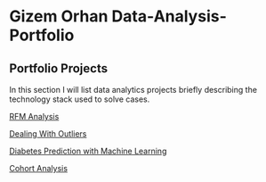 # Gizem Orhan Data-Analysis-Portfolio
## Portfolio Projects 

In this section I will list data analytics projects briefly describing the technology stack used to solve cases.

[RFM Analysis](https://github.com/gizemorhn/Portfolio-projects/blob/main/RFM_Analysis.ipynb)

[Dealing With Outliers](https://github.com/gizemorhn/Portfolio-projects/blob/main/Dealing_With_Outliers.ipynb)

[Diabetes Prediction with Machine Learning](https://github.com/gizemorhn/Portfolio-projects/blob/main/Diabetes_Prediction_with_Machine_Learning.ipynb)

[Cohort Analysis](https://github.com/gizemorhn/Portfolio-projects/blob/main/Cohort_Analysis.ipynb)
